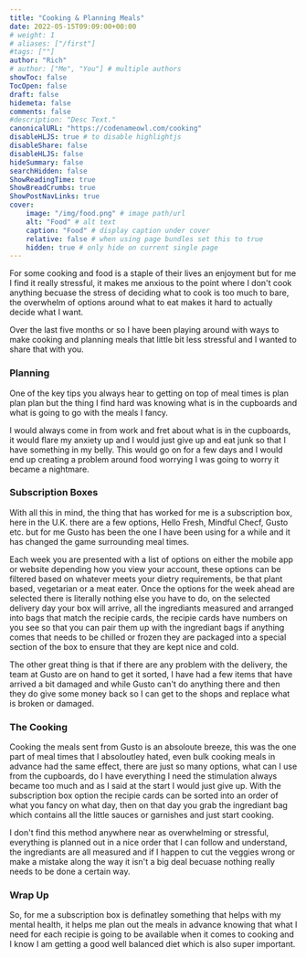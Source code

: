 ```yaml
---
title: "Cooking & Planning Meals"
date: 2022-05-15T09:09:00+00:00
# weight: 1
# aliases: ["/first"]
#tags: [""]
author: "Rich"
# author: ["Me", "You"] # multiple authors
showToc: false
TocOpen: false
draft: false
hidemeta: false
comments: false
#description: "Desc Text."
canonicalURL: "https://codenameowl.com/cooking"
disableHLJS: true # to disable highlightjs
disableShare: false
disableHLJS: false
hideSummary: false
searchHidden: false
ShowReadingTime: true
ShowBreadCrumbs: true
ShowPostNavLinks: true
cover:
    image: "/img/food.png" # image path/url
    alt: "Food" # alt text
    caption: "Food" # display caption under cover
    relative: false # when using page bundles set this to true
    hidden: true # only hide on current single page
---
```


For some cooking and food is a staple of their lives an enjoyment but for me I find it really stressful, it makes me anxious to the point where I don't cook anything becuase the stress of deciding what to cook is too much to bare, the overwhelm of options around what to eat makes it hard to actually decide what I want.

Over the last five months or so I have been playing around with ways to make cooking and planning meals that little bit less stressful and I wanted to share that with you. 

### Planning

One of the key tips you always hear to getting on top of meal times is plan plan plan but the thing I find hard was knowing what is in the cupboards and what is going to go with the meals I fancy.  

I would always come in from work and fret about what is in the cupboards, it would flare my anxiety up and I would just give up and eat junk so that I have something in my belly. This would go on for a few days and I would end up creating a problem around food worrying I was going to worry it became a nightmare.   

### Subscription Boxes

With all this in mind, the thing that has worked for me is a subscription box, here in the U.K. there are a few options, Hello Fresh, Mindful Checf, Gusto etc. but for me Gusto has been the one I have been using for a while and it has changed the game surrounding meal times. 

Each week you are presented with a list of options on either the mobile app or website depending how you view your account, these options can be filtered based on whatever meets your dietry requirements, be that plant based, vegetarian or a meat eater. 
Once the options for the week ahead are selected there is literally nothing else you have to do, on the selected delivery day your box will arrive, all the ingrediants measured and arranged into bags that match the recipie cards, the recipie cards have numbers on you see so that you can pair them up with the ingrediant bags if anything comes that needs to be chilled or frozen they are packaged into a special section of the box to ensure that they are kept nice and cold.

The other great thing is that if there are any problem with the delivery, the team at Gusto are on hand to get it sorted, I have had a few items that have arrived a bit damaged and while Gusto can't do anything there and then they do give some money back so I can get to the shops and replace what is broken or damaged. 

### The Cooking

Cooking the meals sent from Gusto is an absoloute breeze, this was the one part of meal times that I absoloutley hated, even bulk cooking meals in advance had the same effect, there are just so many options, what can I use from the cupboards, do I have everything I need the stimulation always became too much and as I said at the start I would just give up.
With the subscription box option the recipie cards can be sorted into an order of what you fancy on what day, then on that day you grab the ingrediant bag which contains all the little sauces or garnishes and just start cooking. 

I don't find this method anywhere near as overwhelming or stressful, everything is planned out in a nice order that I can follow and understand, the ingrediants are all measured and if I happen to cut the veggies wrong or make a mistake along the way it isn't a big deal becuase nothing really needs to be done a certain way. 

### Wrap Up

So, for me a subscription box is definatley something that helps with my mental health, it helps me plan out the meals in advance knowing that what I need for each recipie is going to be available when it comes to cooking and I know I am getting a good well balanced diet which is also super important. 